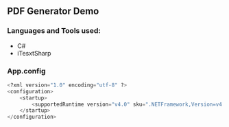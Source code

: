 ## PDF Generator Demo

### Languages and Tools used:

* C#
* iTesxtSharp

### App.config

```python
<?xml version="1.0" encoding="utf-8" ?> 
<configuration>
    <startup> 
        <supportedRuntime version="v4.0" sku=".NETFramework,Version=v4.5.2" />
    </startup>
</configuration>
```

